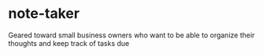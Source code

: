 # note-taker
Geared toward small business owners who want to be able to organize their thoughts and keep track of tasks due
